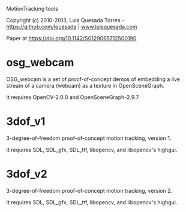 MotionTracking tools

Copyright (c) 2010-2013, Luis Quesada Torres - https://github.com/lquesada | www.luisquesada.com

Paper at https://doi.org/10.1142/S0129065712500190

osg_webcam
==========

OSG_webcam is a set of proof-of-concept demos of embedding a live stream of a camera (webcam) as a texture in OpenSceneGraph.

It requires OpenCV-2.0.0 and OpenSceneGraph-2.9.7.

3dof_v1
=======

3-degree-of-freedom proof-of-concept motion tracking, version 1.

It requires SDL, SDL_gfx, SDL_ttf, libopencv, and libopencv's highgui.

3dof_v2
=======

3-degree-of-freedom proof-of-concept motion tracking, version 2.

It requires SDL, SDL_gfx, SDL_ttf, libopencv, and libopencv's highgui.
